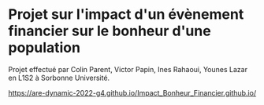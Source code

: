 # Projet sur l'impact d'un évènement financier sur le bonheur d'une population
Projet effectué par Colin Parent, Victor Papin, Ines Rahaoui, Younes Lazar en L1S2 à Sorbonne Université.



https://are-dynamic-2022-g4.github.io/Impact_Bonheur_Financier.github.io/
